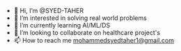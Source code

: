 - 👋 Hi, I’m @SYED-TAHER
- 👀 I’m interested in solving real world problems 
- 🌱 I’m currently learning AI/ML/DS
- 💞️ I’m looking to collaborate on healthcare project's 
- 📫 How to reach me mohammedsyedtaher1@gmail.com 

<!---
SYED-TAHER/SYED-TAHER is a ✨ special ✨ repository because its `README.md` (this file) appears on your GitHub profile.
You can click the Preview link to take a look at your changes.
--->
